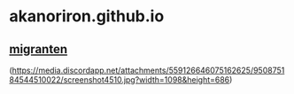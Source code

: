 # akanoriron.github.io
## [migranten](https://drive.google.com/file/d/1gA8zKPlkKxJrXOBcziaoCZQCwu3aLCnh/view?usp=sharing)
(https://media.discordapp.net/attachments/559126646075162625/950875184544510022/screenshot4510.jpg?width=1098&height=686)
